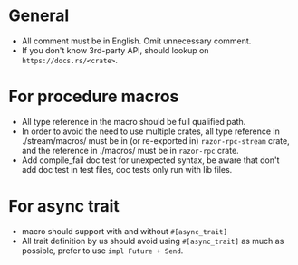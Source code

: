 # General
- All comment must be in English. Omit unnecessary comment.
- If you don't know 3rd-party API, should lookup on `https://docs.rs/<crate>`.

# For procedure macros

- All type reference in the macro should be full qualified path.
- In order to avoid the need to use multiple crates,  all type reference in ./stream/macros/ must be in (or re-exported in) `razor-rpc-stream` crate, and the reference in ./macros/ must be in `razor-rpc` crate.
- Add compile_fail doc test for unexpected syntax, be aware that don't add doc test in test files, doc tests only run with lib files.

# For async trait

- macro should support with and without `#[async_trait]`
- All trait definition by us should avoid using `#[async_trait]` as much as possible, prefer to use `impl Future + Send`.


